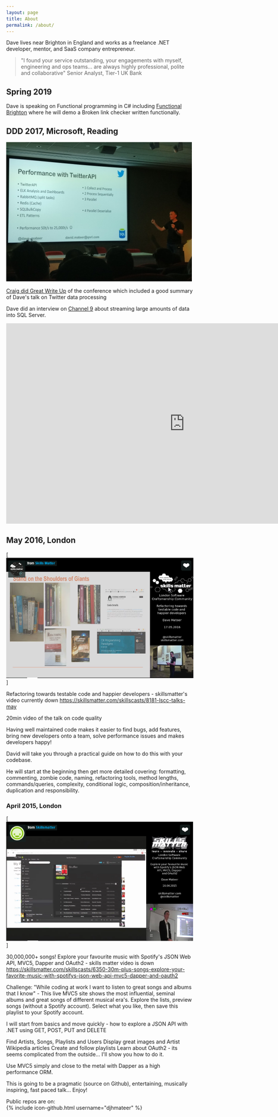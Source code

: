 ```yaml
---
layout: page
title: About
permalink: /about/
---
```

Dave lives near Brighton in England and works as a freelance .NET developer, mentor, and SaaS company entrepreneur.

> "I found your service outstanding, your engagements with myself, engineering and ops teams... are always highly professional, polite and collaborative" Senior Analyst, Tier-1 UK Bank

## Spring 2019

Dave is speaking on Functional programming in C# including [Functional Brighton](https://www.meetup.com/Functional-Brighton/events/260140369/) where he will demo a Broken link checker written functionally. 

<!-- [This is an example of a link which it should pickup!](https://www.meetup.com/Functional-Brighton/events/260140369/asdf/)   -->

## DDD 2017, Microsoft, Reading

![DDD12](/assets/DaveDDD12_500.jpg)

[Craig did Great Write Up](http://blog.craigtp.co.uk/post/DDD-12-In-Review) of the conference which included a good summary of Dave's talk on Twitter data processing

Dave did an interview on [Channel 9](https://channel9.msdn.com/events/DDD/DDD12-Developer-Day-2017/Streaming-Large-Volumes-of-Data-into-SQL) about streaming large amounts of data into SQL Server.

<iframe src="https://channel9.msdn.com/Events/DDD/DDD12-Developer-Day-2017/Streaming-Large-Volumes-of-Data-into-SQL/player" width="960" height="540" allowFullScreen frameBorder="0" title="Streaming Large Volumes of Data into SQL - Microsoft Channel 9 Video"></iframe>

## May 2016, London

[![Screenshot](/assets/SkillsMatters2.png)]

Refactoring towards testable code and happier developers - skillsmatter's video currently down https://skillsmatter.com/skillscasts/8181-lscc-talks-may

20min video of the talk on code quality

Having well maintained code makes it easier to find bugs, add features, bring new developers onto a team, solve performance issues and makes developers happy!

David will take you through a practical guide on how to do this with your codebase.

He will start at the beginning then get more detailed covering: formatting, commenting, zombie code, naming, refactoring tools, method lengths, commands/queries, complexity, conditional logic, composition/inheritance, duplication and responsibility.

### April 2015, London

[![Screenshot](/assets/SkillsMatters1.png)]

30,000,000+ songs! Explore your favourite music with Spotify's JSON Web API, MVC5, Dapper and OAuth2 - skills matter video is down https://skillsmatter.com/skillscasts/6350-30m-plus-songs-explore-your-favorite-music-with-spotifys-json-web-api-mvc5-dapper-and-oauth2

Challenge: "While coding at work I want to listen to great songs and albums that I know" - This live MVC5 site shows the most influential, seminal albums and great songs of different musical era's. Explore the lists, preview songs (without a Spotify account). Select what you like, then save this playlist to your Spotify account.

I will start from basics and move quickly - how to explore a JSON API with .NET using GET, POST, PUT and DELETE

Find Artists, Songs, Playlists and Users
Display great images and Artist Wikipedia articles
Create and follow playlists
Learn about OAuth2 - its seems complicated from the outside… I'll show you how to do it.

Use MVC5 simply and close to the metal with Dapper as a high performance ORM.

This is going to be a pragmatic (source on Github), entertaining, musically inspiring, fast paced talk… Enjoy!

Public repos are on:  
{% include icon-github.html username="djhmateer" %}
